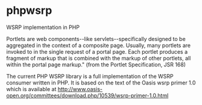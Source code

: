 # phpwsrp
WSRP implementation in PHP

Portlets are web components--like servlets--specifically designed to be aggregated in the context of a composite page. Usually, many portlets are invoked to in the single request of a portal page. Each portlet produces a fragment of markup that is combined with the markup of other portlets, all within the portal page markup." (from the Portlet Specification, JSR 168)

The current PHP WSRP library is a full implementation of the WSRP consumer written in PHP. It is based on the text of the Oasis wsrp primer 1.0 which is available at http://www.oasis-open.org/committees/download.php/10539/wsrp-primer-1.0.html 
